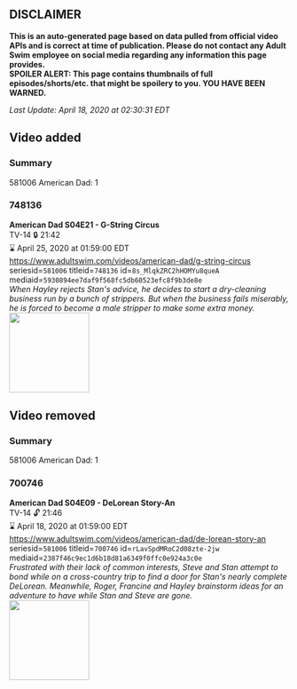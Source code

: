 ## DISCLAIMER
**This is an auto-generated page based on data pulled from official video APIs and is correct at time of publication. Please do not contact any Adult Swim employee on social media regarding any information this page provides.**  
**SPOILER ALERT: This page contains thumbnails of full episodes/shorts/etc. that might be spoilery to you. YOU HAVE BEEN WARNED.**  

_Last Update: April 18, 2020 at 02:30:31 EDT_
## Video added
### Summary
581006 American Dad: 1  
### 748136
**American Dad S04E21 - G-String Circus**  
TV-14 🔒 21:42  
⌛ April 25, 2020 at 01:59:00 EDT  
https://www.adultswim.com/videos/american-dad/g-string-circus  
seriesid=`581006` titleid=`748136` id=`8s_MlqkZRC2hHOMYu8queA` mediaid=`5930894ee7daf9f568fc5db60523efc8f9b3de8e`  
_When Hayley rejects Stan's advice, he decides to start a dry-cleaning business run by a bunch of strippers. But when the business fails miserably, he is forced to become a male stripper to make some extra money._  
<a href="https://i.cdn.turner.com/adultswim/big/image-upload/thumbnails/thumb-2_image-15282987043288.jpg"><img src="https://i.cdn.turner.com/adultswim/big/image-upload/thumbnails/thumb-2_image-15282987043288.jpg" height="144px" /></a>
## Video removed
### Summary
581006 American Dad: 1  
### 700746
**American Dad S04E09 - DeLorean Story-An**  
TV-14 🔓 21:46  
⌛ April 18, 2020 at 01:59:00 EDT  
https://www.adultswim.com/videos/american-dad/de-lorean-story-an  
seriesid=`581006` titleid=`700746` id=`rLavSpdMRoC2d08zte-2jw` mediaid=`2387f46c9ec1d6b18d81a6349f0ffc0e924a3c0e`  
_Frustrated with their lack of common interests, Steve and Stan attempt to bond while on a cross-country trip to find a door for Stan's nearly complete DeLorean. Meanwhile, Roger, Francine and Hayley brainstorm ideas for an adventure to have while Stan and Steve are gone._  
<a href="https://i.cdn.turner.com/adultswim/big/image-upload/thumbnails/thumb-2_image-152761988816116.jpg"><img src="https://i.cdn.turner.com/adultswim/big/image-upload/thumbnails/thumb-2_image-152761988816116.jpg" height="144px" /></a>
